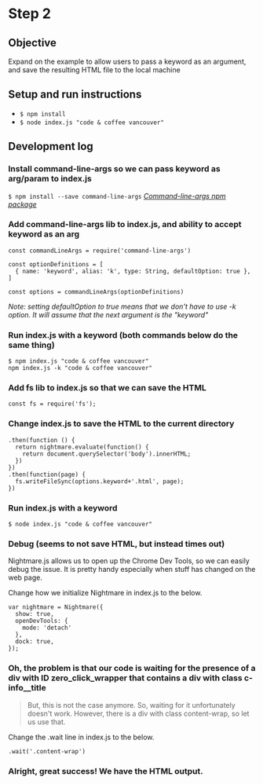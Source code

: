 # Step 2

## Objective
Expand on the example to allow users to pass a keyword as an argument, and save the resulting HTML file to the local machine

## Setup and run instructions
* ```$ npm install```
* ```$ node index.js "code & coffee vancouver"```

## Development log

### Install command-line-args so we can pass keyword as arg/param to index.js

```$ npm install --save command-line-args```
[*Command-line-args npm package*](https://www.npmjs.com/package/command-line-args)

### Add command-line-args lib to index.js, and ability to accept keyword as an arg

```
const commandLineArgs = require('command-line-args')

const optionDefinitions = [
  { name: 'keyword', alias: 'k', type: String, defaultOption: true },
]

const options = commandLineArgs(optionDefinitions)
```
*Note: setting defaultOption to true means that we don't have to use -k option. It will assume that the next argument is the "keyword"*

### Run index.js with a keyword (both commands below do the same thing)

```
$ npm index.js "code & coffee vancouver"
npm index.js -k "code & coffee vancouver"
```

### Add fs lib to index.js so that we can save the HTML

```
const fs = require('fs');
```

### Change index.js to save the HTML to the current directory

```
.then(function () {
  return nightmare.evaluate(function() {
    return document.querySelector('body').innerHTML;
  })
})
.then(function(page) {
  fs.writeFileSync(options.keyword+'.html', page);
})
```

### Run index.js with a keyword

```$ node index.js "code & coffee vancouver"```

### Debug (seems to not save HTML, but instead times out) 

Nightmare.js allows us to open up the Chrome Dev Tools, so we can easily debug the issue. It is pretty handy especially when stuff has changed on the web page.

Change how we initialize Nightmare in index.js to the below.

```
var nightmare = Nightmare({ 
  show: true,
  openDevTools: {
    mode: 'detach'
  },
  dock: true,
});
```

### Oh, the problem is that our code is waiting for the presence of a div with ID zero_click_wrapper that contains a div with class c-info__title

> But, this is not the case anymore.
> So, waiting for it unfortunately doesn't work.
> However, there is a div with class content-wrap, so let us use that.

Change the .wait line in index.js to the below.

```
.wait('.content-wrap')
```

### Alright, great success! We have the HTML output.
